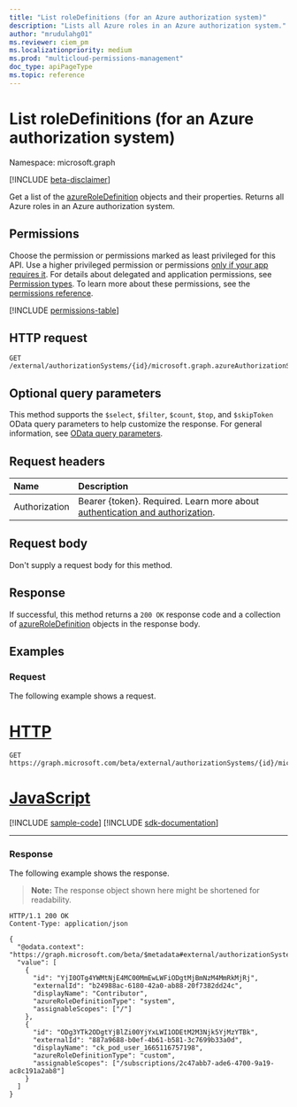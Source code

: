 ```yaml
---
title: "List roleDefinitions (for an Azure authorization system)"
description: "Lists all Azure roles in an Azure authorization system."
author: "mrudulahg01"
ms.reviewer: ciem_pm
ms.localizationpriority: medium
ms.prod: "multicloud-permissions-management"
doc_type: apiPageType
ms.topic: reference
---
```


# List roleDefinitions (for an Azure authorization system)
Namespace: microsoft.graph

[!INCLUDE [beta-disclaimer](../../includes/beta-disclaimer.md)]

Get a list of the [azureRoleDefinition](../resources/azureroledefinition.md) objects and their properties. Returns all Azure roles in an Azure authorization system.

## Permissions
Choose the permission or permissions marked as least privileged for this API. Use a higher privileged permission or permissions [only if your app requires it](/graph/permissions-overview#best-practices-for-using-microsoft-graph-permissions). For details about delegated and application permissions, see [Permission types](/graph/permissions-overview#permission-types). To learn more about these permissions, see the [permissions reference](/graph/permissions-reference).

<!-- { "blockType": "permissions", "name": "azureauthorizationsystem_list_roledefinitions" } -->
[!INCLUDE [permissions-table](../includes/permissions/azureauthorizationsystem-list-roledefinitions-permissions.md)]

<!--
[!INCLUDE [epm-rbac-servicenow-apis-read](../includes/rbac-for-apis/epm-rbac-servicenow-apis-read.md)]
-->

## HTTP request

<!-- {
  "blockType": "ignored"
}
-->
``` http
GET /external/authorizationSystems/{id}/microsoft.graph.azureAuthorizationSystem/roleDefinitions

```

## Optional query parameters
This method supports the `$select`, `$filter`, `$count`, `$top`, and `$skipToken`  OData query parameters to help customize the response. For general information, see [OData query parameters](/graph/query-parameters).

## Request headers
|Name|Description|
|:---|:---|
|Authorization|Bearer {token}. Required. Learn more about [authentication and authorization](/graph/auth/auth-concepts).|

## Request body
Don't supply a request body for this method.

## Response

If successful, this method returns a `200 OK` response code and a collection of [azureRoleDefinition](../resources/azureroledefinition.md) objects in the response body.

## Examples

### Request
The following example shows a request.
# [HTTP](#tab/http)
<!-- {
  "blockType": "request",
  "name": "list_azureroledefinition"
}
-->
``` http
GET https://graph.microsoft.com/beta/external/authorizationSystems/{id}/microsoft.graph.azureAuthorizationSystem/roleDefinitions
```

# [JavaScript](#tab/javascript)
[!INCLUDE [sample-code](../includes/snippets/javascript/list-azureroledefinition-javascript-snippets.md)]
[!INCLUDE [sdk-documentation](../includes/snippets/snippets-sdk-documentation-link.md)]

---

### Response
The following example shows the response.
>**Note:** The response object shown here might be shortened for readability.
<!-- {
  "blockType": "response",
  "truncated": true,
  "@odata.type": "Collection(microsoft.graph.azureRoleDefinition)"
}
-->
``` http
HTTP/1.1 200 OK
Content-Type: application/json

{
  "@odata.context": "https://graph.microsoft.com/beta/$metadata#external/authorizationSystems/{id}/microsoft.graph.azureAuthorizationSystem/roleDefinitions",
  "value": [
    {
      "id": "YjI0OTg4YWMtNjE4MC00MmEwLWFiODgtMjBmNzM4MmRkMjRj",
      "externalId": "b24988ac-6180-42a0-ab88-20f7382dd24c",
      "displayName": "Contributor",
      "azureRoleDefinitionType": "system",
      "assignableScopes": ["/"]
    },
    {
      "id": "ODg3YTk2ODgtYjBlZi00YjYxLWI1ODEtM2M3Njk5YjMzYTBk",
      "externalId": "887a9688-b0ef-4b61-b581-3c7699b33a0d",
      "displayName": "ck_pod_user_1665116757198",
      "azureRoleDefinitionType": "custom",
      "assignableScopes": ["/subscriptions/2c47abb7-ade6-4700-9a19-ac8c191a2ab8"]
    }
  ]
}
```

